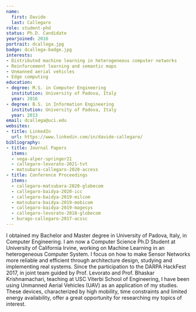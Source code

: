 ```yaml
---
name:
  first: Davide
  last: Callegaro
role: student-phd
status: Ph.D. Candidate
yearjoined: 2016
portrait: dcallega.jpg
badge: dcallega-badge.jpg
interests:
- Distributed machine learning in heterogeneous computer networks
- Reinforcement learning and semantic maps
- Unmanned aerial vehicles
- Edge computing
education:
- degree: M.S. in Computer Engineering
  institution: University of Padova, Italy
  year: 2016
- degree: B.S. in Information Engineering
  institution: University of Padova, Italy
  year: 2013
email: dcallega@uci.edu
websites:
- title: LinkedIn
  url: https://www.linkedin.com/in/davide-callegaro/
bibliography:
- title: Journal Papers
  items:
  - vega-alper-springer21
  - callegaro-levorato-2021-tvt
  - matsubara-callegaro-2020-access
- title: Conference Proceedings
  items:
  - callegaro-matsubara-2020-globecom
  - callegaro-baidya-2020-icc
  - callegaro-baidya-2019-milcom
  - matsubara-baidya-2019-mobicom
  - callegaro-baidya-2019-magesys
  - callegaro-levorato-2018-globecom
  - burago-callegaro-2017-acssc
---
```


I obtained my Bachelor and Master degree in University of Padova, Italy, in Computer Engineering. 
I am now a Computer Science Ph.D Student at University of California Irvine, working on Machine Learning in an heterogeneous Computer System. I focus on how to make Sensor Networks more reliable and efficient through architecture design, studying and implementing real systems.
Since the participation to the DARPA HackFest 2017, in joint team guided by Prof. Levorato and Prof. Bhaskar Krishnamachari, teaching at USC Viterbi School of Engineering, I have been using Unmanned Aerial Vehicles (UAV) as an application of my studies.
These devices, characterized by high mobility, time constraints and limited energy availability, offer a great opportunity for researching my topics of interest.

